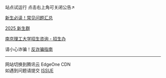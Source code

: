 站点试运行  点击右上角可关闭公告↗  



<a href="/notes/freshGuide/FAQ.html" id="currentUrlLink">新生必读！常见问题汇总</a>  

[2025 新生群](https://qm.qq.com/q/QTfKxShMGu)

[南京理工大学招生咨询 - 招生办](https://mp.weixin.qq.com/s/P_LFKLAO_nSCX_WBqi-IRA)   


请小心诈骗！<a href="/notes/freshGuide/antiScam.html" id="currentUrlLink">反诈骗指南</a>

---
网站切换到腾讯云 EdgeOne CDN  
如遇到问题请提交 [ISSUE](https://github.com/NJUST-OpenLib/NJUST-Manual/issues)